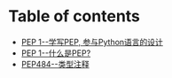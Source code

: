 # Table of contents

* [PEP 1--学写PEP, 参与Python语言的设计](README.md)
* [PEP 1--什么是PEP?](pep1-what's-pep.md)
* [PEP484--类型注释](pep484-lei-xing-zhu-shi.md)

